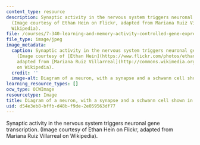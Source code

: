 ```yaml
---
content_type: resource
description: Synaptic activity in the nervous system triggers neuronal gene transcription.
  (Image courtesy of Ethan Hein on Flickr, adapted from Mariana Ruiz Villarreal on
  Wikipedia).
file: /courses/7-340-learning-and-memory-activity-controlled-gene-expression-in-the-nervous-system-fall-2009/d54e3eb8bffbd48bf9de2e059563df77_7-340f09-th.jpg
file_type: image/jpeg
image_metadata:
  caption: Synaptic activity in the nervous system triggers neuronal gene transcription.
    (Image courtesy of [Ethan Hein](https://www.flickr.com/photos/ethanhein/) on Flickr,
    adapted from [Mariana Ruiz Villarreal](http://commons.wikimedia.org/wiki/File:Complete_neuron_cell_diagram_de.svg)
    on Wikipedia).
  credit: ''
  image-alt: Diagram of a neuron, with a synapse and a schwann cell shown in detail.
learning_resource_types: []
ocw_type: OCWImage
resourcetype: Image
title: Diagram of a neuron, with a synapse and a schwann cell shown in detail
uid: d54e3eb8-bffb-d48b-f9de-2e059563df77
---
```

Synaptic activity in the nervous system triggers neuronal gene transcription. (Image courtesy of Ethan Hein on Flickr, adapted from Mariana Ruiz Villarreal on Wikipedia).

